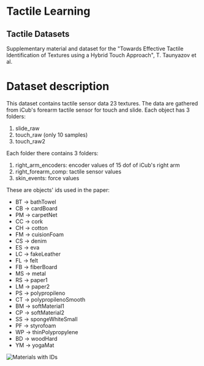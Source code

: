 # Tactile Learning #


## Tactile Datasets ##
Supplementary material and dataset for the "Towards Effective Tactile Identification of Textures using a Hybrid Touch Approach", T. Taunyazov et al.

# Dataset description #
This dataset contains tactile sensor data 23 textures. The data are gathered from iCub's forearm tactile sensor for touch and slide.
Each object has 3 folders:
1. slide_raw
1. touch_raw (only  10 samples)
1. touch_raw2

Each folder there contains 3 folders:
1. right_arm_encoders: encoder values of 15 dof of iCub's right arm
1. right_forearm_comp: tactile sensor values
1. skin_events: force values

These are objects' ids used in the paper:

- BT -> bathTowel
- CB -> cardBoard
- PM -> carpetNet
- CC -> cork
- CH -> cotton
- FM -> cuisionFoam
- CS -> denim
- ES -> eva
- LC -> fakeLeather
- FL -> felt
- FB -> fiberBoard
- MS -> metal
- RS -> paper1
- LM -> paper2
- PS -> polypropileno
- CT -> polypropilenoSmooth
- BM -> softMaterial1
- CP -> softMaterial2
- SS -> spongeWhiteSmall
- PF -> styrofoam
- WP -> thinPolypropylene
- BD -> woodHard
- YM -> yogaMat

![Materials with IDs](https://raw.githubusercontent.com/crslab/TactileLearning/master/materials_with_id.png?token=ABDHLQX77WBMPMTAQI2UORC45HDEE)
